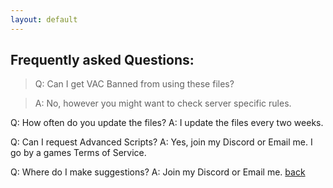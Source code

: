 ```yaml
---
layout: default
---
```


## Frequently asked Questions:
> Q: Can I get VAC Banned from using these files?

> A: No, however you might want to check server specific rules.

Q: How often do you update the files?
A: I update the files every two weeks.

Q: Can I request Advanced Scripts?
A: Yes, join my Discord or Email me. I go by a games Terms of Service.

Q: Where do I make suggestions?
A: Join my Discord or Email me.
[back](./)
